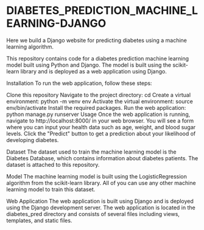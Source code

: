 # DIABETES_PREDICTION_MACHINE_LEARNING-DJANGO
Here we build a Django website for predicting diabetes using a machine learning algorithm.

This repository contains code for a diabetes prediction machine learning model built using Python and Django. The model is built using the scikit-learn library and is deployed as a web application using Django.

Installation
To run the web application, follow these steps:

Clone this repository
Navigate to the project directory: cd <repository>
Create a virtual environment: python -m venv env
Activate the virtual environment: source env/bin/activate
Install the required packages.
Run the web application: python manage.py runserver
Usage
Once the web application is running, navigate to http://localhost:8000/ in your web browser. You will see a form where you can input your health data such as age, weight, and blood sugar levels. Click the "Predict" button to get a prediction about your likelihood of developing diabetes.

Dataset
The dataset used to train the machine learning model is the Diabetes Database, which contains information about diabetes patients. The dataset is attached to this repository.

Model
The machine learning model is built using the LogisticRegression algorithm from the scikit-learn library. All of you can use any other machine learning model to train this dataset.

Web Application
The web application is built using Django and is deployed using the Django development server. The web application is located in the diabetes_pred directory and consists of several files including views, templates, and static files.
